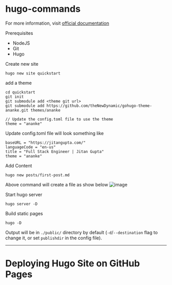 # hugo-commands

For more information, visit [official documentation](https://gohugo.io/getting-started/quick-start/)

Prerequisites 
- NodeJS
- Git
- Hugo

Create new site
```
hugo new site quickstart
```

add a theme
```
cd quickstart
git init
git submodule add <theme git url>
git submodule add https://github.com/theNewDynamic/gohugo-theme-ananke.git themes/ananke

// Update the config.toml file to use the theme
theme = "ananke"
```
Update config.toml file will look something like
```
baseURL = "https://jitangupta.com/"
languageCode = "en-us"
title = "Full Stack Engineer | Jitan Gupta"
theme = "ananke"
```
Add Content
```
hugo new posts/first-post.md
```
Above command will create a file as show below
![image](https://user-images.githubusercontent.com/11292363/127779296-16b84204-8fa5-42c2-a775-389434ca07d9.png)

Start hugo server
```
hugo server -D
```

Build static pages
```
hugo -D
```
Output will be in `./public/` directory by default (`-d`/`--destination` flag to change it, or set `publishdir` in the config file).

---
# Deploying Hugo Site on GitHub Pages

